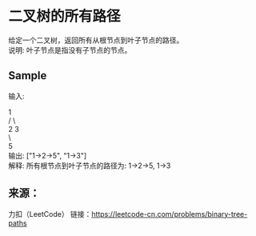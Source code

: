 # 二叉树的所有路径
给定一个二叉树，返回所有从根节点到叶子节点的路径。  
说明: 叶子节点是指没有子节点的节点。  

## Sample
输入:  

   1  
 /   \  
2     3  
 \  
  5  
输出: ["1->2->5", "1->3"]  
解释: 所有根节点到叶子节点的路径为: 1->2->5, 1->3

## 来源：
力扣（LeetCode）
链接：https://leetcode-cn.com/problems/binary-tree-paths
